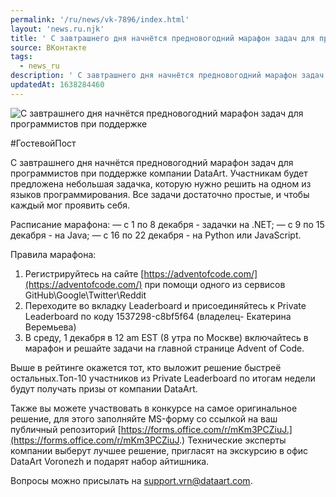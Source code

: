 ```yaml
---
permalink: '/ru/news/vk-7896/index.html'
layout: 'news.ru.njk'
title: ' С завтрашнего дня начнётся предновогодний марафон задач для программистов при поддержке'
source: ВКонтакте
tags:
  - news_ru
description: ' С завтрашнего дня начнётся предновогодний марафон задач для программистов при поддержке'
updatedAt: 1638284460
---
```

![ С завтрашнего дня начнётся предновогодний марафон задач для программистов при поддержке](https://sun9-41.userapi.com/sun9-75/impg/Tl3xEUUk3sfuKfuwI0bLOtJFu-4Tbd9d46eF8Q/mYUtFKaRkDc.jpg?size=1280x856&quality=96&sign=708a7b52fc0b5edb9dd76ff419136e21&c_uniq_tag=XzrNOzNGMG5vsn0cE-a9oEuuDYMLBOweK1RIEjm-6yU&type=album)

#ГостевойПост

С завтрашнего дня начнётся предновогодний марафон задач для программистов при поддержке компании DataArt. Участникам будет предложена небольшая задачка, которую нужно решить на одном из языков программирования. Все задачи достаточно простые, и чтобы каждый мог проявить себя.

Расписание марафона:
— с 1 по 8 декабря - задачки на .NET;
— с 9 по 15 декабря - на Java;
— с 16 по 22 декабря - на Python или JavaScript.

Правила марафона:
1. Регистрируйтесь на сайте [https://adventofcode.com/](https://adventofcode.com/) при помощи одного из сервисов GitHub\Google\Twitter\Reddit
2. Переходите во вкладку Leaderboard и присоединяйтесь к Private Leaderboard по коду 1537298-c8bf5f64 (владелец- Екатерина Веремьева)
3. В среду, 1 декабря в 12 am EST (8 утра по Москве) включайтесь в марафон и решайте задачи на главной странице Advent of Code.

Выше в рейтинге окажется тот, кто выложит решение быстреё остальных.Топ-10 участников из Private Leaderboard по итогам недели будут получать призы от компании DataArt.

Также вы можете участвовать в конкурсе на самое оригинальное решение, для этого заполняйте MS-форму со ссылкой на ваш публичный репозиторий [https://forms.office.com/r/mKm3PCZiuJ.](https://forms.office.com/r/mKm3PCZiuJ.) Технические эксперты компании выберут лучшее решение, пригласят на экскурсию в офис DataArt Voronezh и подарят набор айтишника.

Вопросы можно присылать на support.vrn@dataart.com.
